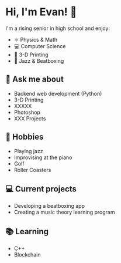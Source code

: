 # Hi, I'm Evan! 👋

I'm a rising senior in high school and enjoy:

- ⚛️ Physics & Math
- 💻 Computer Science  
- 🤖 3-D Printing 
- 🎷 Jazz & Beatboxing

## 💬 Ask me about
- Backend web development (Python)
- 3-D Printing
- XXXXX
- Photoshop
- XXX Projects

## 📅 Hobbies
- Playing jazz
- Improvising at the piano
- Golf
- Roller Coasters

## 💻 Current projects
- Developing a beatboxing app
- Creating a music theory learning program

## 📚 Learning
- C++
- Blockchain

